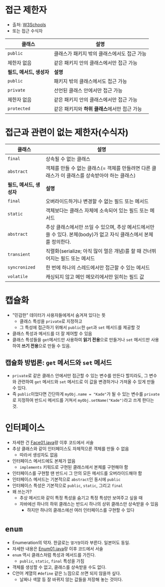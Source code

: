 # 접근 제한자

- 출처: [W3Schools](https://www.w3schools.com/java/java_modifiers.asp)
- 또는 접근 수식자

| 클래스 | 설명 |
|---|---|
| `public` | 클래스가 패키지 밖의 클래스에서도 접근 가능 |
| 제한자 없음 | 같은 패키지 안의 클래스에서만 접근 가능 |
| **필드, 메서드, 생성자** | **설명** |
| `public` | 패키지 밖의 클래스에서도 접근 가능 |
| `private` | 선언된 클래스 안에서만 접근 가능 |
| 제한자 없음 | 같은 패키지 안의 클래스에서만 접근 가능 |
| `protected` | 같은 패키지와 **하위 클래스**에서만 접근 가능 |

# 접근과 관련이 없는 제한자(수식자)

| 클래스 | 설명 |
|---|---|
| `final` | 상속될 수 없는 클래스 |
| `abstract` | 객체를 만들 수 없는 클래스(= 객체를 만들려면 다른 클래스가 이 클래스를 상속받아야 하는 클래스) |
| **필드, 메서드, 생성자** | **설명** |
| `final` | 오버라이드하거나 변경할 수 없는 필드 또는 메서드 |
| `static` | 객체보다는 클래스 자체에 소속되어 있는 필드 또는 메서드 |
| `abstract` | 추상 클래스에서만 쓰일 수 있으며, 추상 메서드에서만 쓸 수 있다. 본체(body)가 없고 자식 클래스에서 본체를 정의한다. |
| `transient` | 직렬화(serialize; 아직 많이 멀은 개념)를 할 때 건너뛰어지는 필드 또는 메서드 |
| `syncronized` | 한 번에 하나의 스레드에서만 접근할 수 있는 메서드 |
| `volatile` | 캐싱되지 않고 메인 메모리에서만 읽히는 필드 값 |

# 캡슐화

- "민감한" 데이터가 사용자들에게서 숨겨져 있다는 뜻
    - 클래스 특성을 `private`로 지정하고
    - 그 특성에 접근하기 위해서 `public`한 `get`과 `set` 메서드를 제공할 것
- 클래스 특성과 메서드를 더 잘 제어할 수 있음
- 클래스 특성들을 `get`메서드만 사용하여 **읽기 전용**으로 만들거나 `set` 메서드만 사용하여 **쓰기 전용**으로 만들 수 있음.

## 캡슐화 방법론: `get` 메서드와 `set` 메서드

- `private`로 같은 클래스 안에서만 접근할 수 있는 변수를 만든다 할지라도, 그 변수와 관련하여 `get` 메서드와 `set` 메서드로 이 값을 변경하거나 가져올 수 있게 만들 수 있다.
- 즉 `public`이었다면 간단하게 `myObj.name = "Kade"`가 될 수 있는 변수를 `private`로 지정하여 반드시 메서드를 거쳐서 `myObj.setName("Kade")`라고 쓰게 한다는 것.

# 인터페이스

- 자세한 건 [Face01.java](../../999999_ETC/1_java/src/exercises/Face01.java)랑 이후 코드에서 서술
- 추상 클래스와 같이 인터페이스도 자체적으론 객체를 만들 수 없음
    - 따라서 생성자도 없음
- 인터페이스 메서드에도 본체가 없음
    - `implements` 키워드로 구현된 클래스에서 본체를 구현해야 함
- 인터페이스를 구현할 땐 반드시 그 안의 모든 메서드를 오버라이드해야 함
- 인터페이스 메서드는 기본적으로 `abstract`인 동시에 `public`
- 인터페이스 특성은 기본적으로 `public`, `static`, 그리고 `final`
- 왜 쓰는가?
    - 추상 메서드와 같이 특정 특성을 숨기고 특정 특성만 보여주고 싶을 때
    - 자바에선 하나의 하위 클래스는 반드시 하나의 상위 클래스만 상속받을 수 있음
        - 하지만 하나의 클래스에선 여러 인터페이스를 구현할 수 있다

# `enum`

- Enumeration의 약자. 한글로는 `열거형`이라 부른다. 일본어도 동일.
- 자세한 내용은 [Enum01.java](../../999999_ETC/1_java/src/exercises/Enum01.java)랑 이후 코드에서 서술
- `enum` 역시 클래스처럼 특성과 메서드를 가진다.
    - `public`, `static`, `final` 특성을 가짐
- 객체를 생성할 수 없고, 클래스를 상속받을 수도 없다.
- C언어 계열의 `#define` 같은 느낌으로 쓰면 되지 않을까 싶다.
    - 날짜나 색깔 등 잘 바뀌지 않는 값들을 저장해 놓는 것이다.